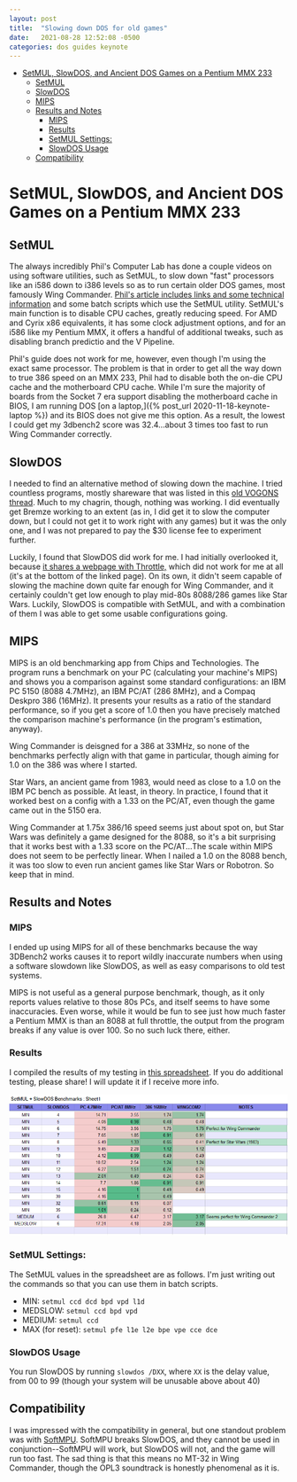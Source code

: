 ```yaml
---
layout: post
title:  "Slowing down DOS for old games"
date:   2021-08-28 12:52:08 -0500
categories: dos guides keynote
---
```

- [SetMUL, SlowDOS, and Ancient DOS Games on a Pentium MMX 233](#setmul-slowdos-and-ancient-dos-games-on-a-pentium-mmx-233)
  - [SetMUL](#setmul)
  - [SlowDOS](#slowdos)
  - [MIPS](#mips)
  - [Results and Notes](#results-and-notes)
    - [MIPS](#mips-1)
    - [Results](#results)
    - [SetMUL Settings:](#setmul-settings)
    - [SlowDOS Usage](#slowdos-usage)
  - [Compatibility](#compatibility)

# SetMUL, SlowDOS, and Ancient DOS Games on a Pentium MMX 233

## SetMUL

The always incredibly Phil's Computer Lab has done a couple videos on using software utilities, such as SetMUL, to slow down "fast" processors like an i586 down to i386 levels so as to run certain older DOS games, most famously Wing Commander. [Phil's article includes links and some technical information](https://www.philscomputerlab.com/136-in-1-pentium-mmx.html) and some batch scripts which use the SetMUL utility. SetMUL's main function is to disable CPU caches, greatly reducing speed. For AMD and Cyrix x86 equivalents, it has some clock adjustment options, and for an i586 like my Pentium MMX, it offers a handful of additional tweaks, such as disabling branch predictio and the V Pipeline. 

Phil's guide does not work for me, however, even though I'm using the exact same processor. The problem is that in order to get all the way down to true 386 speed on an MMX 233, Phil had to disable both the on-die CPU cache and the motherboard CPU cache. While I'm sure the majority of boards from the Socket 7 era support disabling the motherboard cache in BIOS, I am running DOS [on a laptop,]({% post_url 2020-11-18-keynote-laptop %}) and its BIOS does not give me this option. As a result, the lowest I could get my 3dbench2 score was 32.4...about 3 times too fast to run Wing Commander correctly. 

## SlowDOS

I needed to find an alternative method of slowing down the machine. I tried countless programs, mostly shareware that was listed in this [old VOGONS thread](https://www.vogons.org/viewtopic.php?t=44). Much to my chagrin, though, nothing was working. I did eventually get Bremze working to an extent (as in, I did get it to slow the computer down, but I could not get it to work right with any games) but it was the only one, and I was not prepared to pay the $30 license fee to experiment further. 

Luckily, I found that SlowDOS did work for me. I had initially overlooked it, because [it shares a webpage with Throttle,](http://www.oldskool.org/pc/throttle/DOS) which did not work for me at all (it's at the bottom of the linked page). On its own, it didn't seem capable of slowing the machine down quite far enough for Wing Commander, and it certainly couldn't get low enough to play mid-80s 8088/286 games like Star Wars. Luckily, SlowDOS is compatible with SetMUL, and with a combination of them I was able to get some usable configurations going. 

## MIPS

MIPS is an old benchmarking app from Chips and Technologies. The program runs a benchmark on your PC (calculating your machine's MIPS) and shows you a comparison against some standard configurations: an IBM PC 5150 (8088 4.7MHz), an IBM PC/AT (286 8MHz), and a Compaq Deskpro 386 (16MHz).  It presents your results as a ratio of the standard performance, so if you get a score of 1.0 then you have precisely matched the comparison machine's performance (in the program's estimation, anyway). 

Wing Commander is deisgned for a 386 at 33MHz, so none of the benchmarks perfectly align with that game in particular, though aiming for 1.0 on the 386 was where I started. 

Star Wars, an ancient game from 1983, would need as close to a 1.0 on the IBM PC bench as possible. At least, in theory. In practice, I found that it worked best on a config with a 1.33 on the PC/AT, even though the game came out in the 5150 era.

Wing Commander at 1.75x 386/16 speed seems just about spot on, but Star Wars was definitely a game designed for the 8088, so it's a bit surprising that it works best with a 1.33 score on the PC/AT...The scale within MIPS does not seem to be perfectly linear. When I nailed a 1.0 on the 8088 bench, it was too slow to even run ancient games like Star Wars or Robotron. So keep that in mind. 

## Results and Notes

### MIPS

I ended up using MIPS for all of these benchmarks because the way 3DBench2 works causes it to report wildly inaccurate numbers when using a software slowdown like SlowDOS, as well as easy comparisons to old test systems. 

MIPS is not useful as a general purpose benchmark, though, as it only reports values relative to those 80s PCs, and itself seems to have some inaccuracies. Even worse, while it would be fun to see just how much faster a Pentium MMX is than an 8088 at full throttle, the output from the program breaks if any value is over 100. So no such luck there, either. 

### Results

I compiled the results of my testing in [this spreadsheet](https://docs.google.com/spreadsheets/d/e/2PACX-1vSWqB9XGJ9zThTOHZHxG6pueDZsJzTeW5Wo1cs1ovNmiW5ij-HUrd9sRSZ-khUFDR-udNyDOChc4zOz/pubhtml). If you do additional testing, please share! I will update it if I receive more info. 

![Results table](../archive/dos/setmul-results.png)

### SetMUL Settings:

The SetMUL values in the spreadsheet are as follows. I'm just writing out the commands so that you can use them in batch scripts. 

 - MIN:     `setmul ccd dcd bpd vpd l1d`
 - MEDSLOW: `setmul ccd bpd vpd`
 - MEDIUM:  `setmul ccd`
 - MAX (for reset): `setmul pfe l1e l2e bpe vpe cce dce`

### SlowDOS Usage

You run SlowDOS by running `slowdos /DXX`, where `XX` is the delay value, from 00 to 99 (though your system will be unusable above about 40)

## Compatibility

I was impressed with the compatibility in general, but one standout problem was with [SoftMPU](http://bjt42.github.io/softmpu/). SoftMPU breaks SlowDOS, and they cannot be used in conjunction--SoftMPU will work, but SlowDOS will not, and the game will run too fast. The sad thing is that this means no MT-32 in Wing Commander, though the OPL3 soundtrack is honestly phenomenal as it is. 